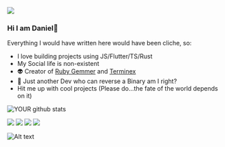 <img src="https://github.com/katungi/katungi/blob/master/images/githubcoverpage.png">

### Hi I am Daniel👋

Everything I would have written here would have been cliche, so:
- I love building projects using JS/Flutter/TS/Rust
- My Social life is non-existent
- 👽 Creator of [Ruby Gemmer](https://github.com/marketplace/actions/ruby-gemer) and [Terminex](http://github.com/katungi/terminex)
- 🤝 Just another Dev who can reverse a Binary am I right? 
- Hit me up with cool projects (Please do...the fate of the world depends on it)

![YOUR github stats](https://github-readme-stats.vercel.app/api?username=katungi&show_icons=true&theme=radical)   

[<img src="https://img.shields.io/badge/twitter-%231DA1F2.svg?&style=for-the-badge&logo=twitter&logoColor=white" />](https://twitter.com/WarriorRapid) [<img src="https://img.shields.io/badge/medium-%2312100E.svg?&style=for-the-badge&logo=medium&logoColor=white" />](https://medium.com/@dankatdennis)  [<img src="https://img.shields.io/badge/linkedin-%230077B5.svg?&style=for-the-badge&logo=linkedin&logoColor=white" />](https://www.linkedin.com/in/daniel-dennis-7471401a5/) [<img src = "https://img.shields.io/badge/instagram-%23E4405F.svg?&style=for-the-badge&logo=instagram&logoColor=white">](https://www.instagram.com/kenyanboydoingthings)

![Alt text](https://spotify-recently-played-readme.vercel.app/api?user=f5wi1iophluzmchhzxupda6fa)
